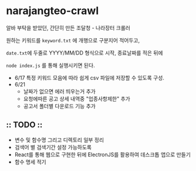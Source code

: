 # narajangteo-crawl
알바 부탁을 받았던, 간단히 만든 조달청 - 나라장터 크롤러 

원하는 키워드를 ``keyword.txt`` 에 개행으로 구분지어 적어두고,

``date.txt``에 두줄로 YYYY/MM/DD 형식으로 시작, 종료날짜를 적은 뒤에

``node index.js`` 를 통해 실행시키면 된다.

 - 6/17 특정 키워드 모음에 따라 쉽게 csv 파일에 저장할 수 있도록 구성.
 - 6/21 
    - 날짜가 없으면 에러 띄우는거 추가
    - 요청에따른 공고 상세 내역중 "업종사항제한" 추가
    - 공고서 폴더별 다운로드 기능 추가
 
## :: TODO :: 
 - 변수 및 함수명 그리고 디렉토리 일부 정리
 - 검색어 별 검색기간 설정 가능하도록
 - React를 통해 웹으로 구현한 뒤에 ElectronJS를 활용하여 데스크톱 앱으로 만들기
 - 함수 명세 적기
